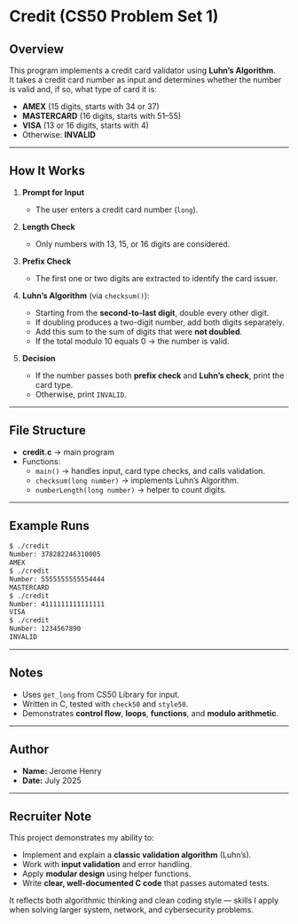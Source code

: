 # Credit (CS50 Problem Set 1)

## Overview
This program implements a credit card validator using **Luhn’s Algorithm**.  
It takes a credit card number as input and determines whether the number is valid and, if so, what type of card it is:

- **AMEX** (15 digits, starts with 34 or 37)  
- **MASTERCARD** (16 digits, starts with 51–55)  
- **VISA** (13 or 16 digits, starts with 4)  
- Otherwise: **INVALID**

---

## How It Works

1. **Prompt for Input**  
   - The user enters a credit card number (`long`).

2. **Length Check**  
   - Only numbers with 13, 15, or 16 digits are considered.

3. **Prefix Check**  
   - The first one or two digits are extracted to identify the card issuer.

4. **Luhn’s Algorithm** (via `checksum()`):  
   - Starting from the **second-to-last digit**, double every other digit.  
   - If doubling produces a two-digit number, add both digits separately.  
   - Add this sum to the sum of digits that were **not doubled**.  
   - If the total modulo 10 equals 0 → the number is valid.

5. **Decision**  
   - If the number passes both **prefix check** and **Luhn’s check**, print the card type.  
   - Otherwise, print `INVALID`.

---

## File Structure
- **credit.c** → main program
- Functions:
  - `main()` → handles input, card type checks, and calls validation.
  - `checksum(long number)` → implements Luhn’s Algorithm.
  - `numberLength(long number)` → helper to count digits.

---

## Example Runs

```bash
$ ./credit
Number: 378282246310005
AMEX
$ ./credit
Number: 5555555555554444
MASTERCARD
$ ./credit
Number: 4111111111111111
VISA
$ ./credit
Number: 1234567890
INVALID
```

---

## Notes
- Uses `get_long` from CS50 Library for input.
- Written in C, tested with `check50` and `style50`.
- Demonstrates **control flow**, **loops**, **functions**, and **modulo arithmetic**.

---

## Author
- **Name:** Jerome Henry  
- **Date:** July 2025  

---

## Recruiter Note
This project demonstrates my ability to:  
- Implement and explain a **classic validation algorithm** (Luhn’s).  
- Work with **input validation** and error handling.  
- Apply **modular design** using helper functions.  
- Write **clear, well-documented C code** that passes automated tests.  

It reflects both algorithmic thinking and clean coding style — skills I apply when solving larger system, network, and cybersecurity problems.
